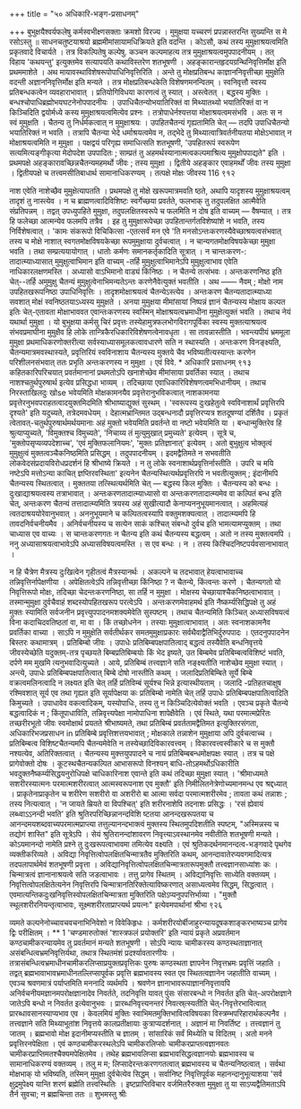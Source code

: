 +++
title = "५० अधिकारि-भङ्ग-प्रसाधनम्"

+++
बुभुक्षयैश्वर्यफलेषु कर्मस्वभीक्ष्णसक्ताः क्रमशो विरज्य । मुमुक्षया यच्चरणं प्रपन्नास्तरन्ति सुख्यन्ति स मे रसोऽस्तु ॥ 
साधनचतुष्टयाश्रयो ब्रह्ममीमांसायामधिक्रियते इति वदन्ति । कोऽसौ, कथं तस्य मुमुक्षाश्रयत्वमिति प्रकृतवादे विचार्यते । तत्र विकल्पितेषु कल्पेषु. कञ्चन कल्पमाहत्य तत्र मुमुक्षाश्रयत्वमुपपादनीयम् । तत् विहाय 'कथयन्तु' इत्युक्तमेव सत्यापयति कथाविस्तरेण शतभूषणी । अहङ्कारान्तहृदयग्रन्थिनिवृत्तिर्मोक्ष इति प्रथममाशेते । अथ मायावस्थाविशेषरूपोपाधिनिवृत्तिरिति । अन्ते तु मोक्षप्रतिबन्ध काज्ञाननिवृत्तीच्छा मुमुक्षेति वदन्ती अज्ञाननिवृत्तिर्मोक्ष इति मन्यते । तत्र मोक्षप्रतिबन्धकेति विशेषणमनन्वितम् । स्वनिवृत्तौ स्वस्य प्रतिबन्धकत्वेन व्यवहाराभावात् । प्रतियोगिविधया कारणत्वं तु स्यात् । अस्त्वेतत् । बद्धस्य मुक्तिः । बन्धश्चोपाधिब्रह्मोभयघटनेनोपपादनीयः । उपाधिचैतन्योभयातिरिक्तं वा मिथ्यातथ्यो भयातिरिक्तं वा न किञ्चिदिति द्वयोर्मध्ये कस्य मुमुक्षाश्रयत्वमित्येव प्रश्नः । तत्रोपाधेर्नश्यत्तया मोक्षाश्रयत्वमसंभवि । अतः स न स्वं मुमुक्षति । चैतन्य तु निर्धर्मकत्वात् न मुमुक्षाश्रयः । उपहितचैतन्यं गृह्यतामिति चेत् — तदपि उपाधिचैतन्यो भयातिरिक्तं न भवति । तत्रापि चैतन्या भेदे धर्माश्रयत्वमेव न, तद्भेदे तु मिथ्यात्वात्रिवर्तनीयतया मोक्षेऽभावात् न मोक्षाश्रयत्वमिति न मुमुक्षा । 
पक्षद्वयं परिगृह्य समाधित्सति शतभूषणी, 'उपहितरूपं स्वरूपेण सत्यमित्यङ्गीकृत्या मेदोपदेश उपपादितः ; साम्प्रतं तु अहमर्थस्यानात्मत्वकल्पमाश्रित्य मुमुक्षोपपाद्यते" इति । प्रथमपक्षे अहङ्कारावच्छिन्नचैतन्यमहमर्थो जीवः 
; तस्य मुमुक्षा । द्वितीये अहङ्कार एवाहमर्थों जीवः तस्य मुमुक्षा । द्वितीयपक्षे च तत्त्वमसीतिबाधार्थ सामानाधिकरण्यम् । तत्पक्षे मोक्षः जीवस्य 
116 
९१२ 

नाश एवेति नाशेच्छैव मुमुक्षेत्यापतति । प्रथमपक्षे तु मोक्षे खरूपमात्रमवति ष्ठते, अथापि यादृशस्य मुमुक्षाश्रयत्वम् तादृशं तु नास्त्येव । न च ब्राह्मणत्वादिविशिष्टः स्वर्गेच्छया प्रवर्तते, फलभाक् तु तदुपलक्षित आत्मैवेति संप्रतिपन्नम् । तद्वत् उपध्युपहिते मुमुक्षा, तदुपलक्षितस्वरूपे च फलमिति न दोष इति वाच्यम् — वैषम्यात् । तत्र हि फलेच्छा आत्मन्येव फलमपि तत्रैव । इह तु मुमुक्षारूपेच्छा उपहितान्तर्गतविशेष्यांशे न भवति, तस्य निर्विशेषत्वात् । 'कामः संकरूपो विचिकित्सा -एतत्सर्वं मन एवे 'ति मनसोऽन्तःकरणस्यैवेच्छाश्रयत्वसंभवात् तस्य च मोक्षे नाशात् स्वगतमोक्षविषयकेच्छा रूपमुमुक्षाया दुर्वचत्वात् । न चान्यगतमोक्षविषयकेच्छा मुमुक्षा भवति । तथा सम्प्रत्ययायोगात् । धातोः कर्मणः समानकर्तृकादिति सूत्रात् । न चान्तःकरण-: तादात्म्याध्यासात् मुमुक्षुत्वाभिमान इति वाच्यम् -तर्हि मुमुक्षुत्वाभिमानेऽपि मुमुक्षुत्वाभाव एवेति नाधिकारलक्षणमस्ति । अध्यासो वाऽभिमानो वाड्यं किंनिष्ठः । न चैतन्ये तत्संभवः । अन्तःकरणनिष्ठ इति चेत्--तर्हि अमुमुक्षु चैतन्यं मुमुक्षुत्वेनाभिमन्यतेऽन्तः करणेनैवेत्युक्तं भवतीति । अथ —— नैवम् ; मोक्षो नाम उपहितखरूपनिष्ठा उपाधिनिवृत्तिः । तादृशमोक्षाश्रयत्वं चैतन्येऽस्त्येव । अन्तःकरण चैतन्यतादात्म्याध्या सवशात् मोक्षं स्वनिष्ठतयाऽध्यस्य मुमुक्षते । अनया मुमुक्षया मीमांसायां निष्पन्नं ज्ञानं चैतन्यस्य मोक्षाय कल्पत इतिः चेत्-एतावता मोक्षाभाववत एवान्तःकरणस्य स्वस्मिन् मोक्षाश्रयत्वभ्रमाधीना मुमुक्षेत्युक्तं भवति । तथाच नेयं यथार्था मुमुक्षा । यो बुभुक्षया कर्मसु चिरं प्रवृत्तः तस्येहामुत्रफलभोगविरागपूर्विका स्वस्य मुक्तत्याश्रयत्व संभवप्रमाघीना मुमुक्षैव हि लोके तान्त्रिकैरधिकारिविशेषणत्वेनावधृता । सा तावन्नास्तीति । भवन्त्यपीयं भ्रममूला मुमुक्षा प्रथमाधिकरणोक्तरीत्या सर्वस्याध्यासमूलकत्वावधारणे सति न स्थास्यति । अन्तःकरण विनङ्क्ष्यति, चैतन्यमात्रमवस्थास्यते, प्रवृत्तिरियं स्वविनाशाय चैतन्यस्य मुक्तये चैव भविष्यतीत्यस्यान्तः करणेन परिशीलनसंभवात् ततः प्रभृति अन्तःकरणस्य न मुमुक्षा । एवं विवे. 
* 
अधिकारि प्रसाधनम् 
९१३ 
कहितकारिपरिचयात् प्रवर्तमानानां प्रथमतोऽपि खनाशेच्छेव मीमांसाया प्रवर्तिका स्यात् । तथाच नाशश्चतुर्थपुरुषार्थ इत्येव प्रसिद्धधा भाव्यम् । तदिच्छाया एवाधिकारिविशेषणत्वमभिधानीयम् । तथाच निरस्ताखिलदुः खोse भवेयमिति मोक्षकामनयैव प्रवृत्तेरानुभविकत्वात् नाशकामनया प्रवृत्तेरनुभवपराहतत्वादयुक्तमिदमिति श्रीभाष्याद्युक्तं सुस्थम् । 'स्वरूपस्य दुःखहेतुत्वे स्वविनाशार्थं प्रवृत्तिरपि दृश्यते' इति यदुच्यते, तत्रेदमवधेयम् । देहात्मभ्रान्तिमत उद्बन्धनादौ प्रवृत्तिरप्यत्र शतदूषण्यां दर्शितैव । प्रकृतं त्वेतावत्-चतुर्थपुरुषार्थमर्थयमानाः अहं मुक्तो भवेयमिति प्रवर्तन्ते वा नष्टो भवेयमिति 
या । 
बन्धान्मुक्तिरेव हि श्रुत्याप्युच्यते, 'विमुक्तश्च विमुच्यते', 'निचाय्य तं मुत्युमुखात् प्रमुच्यते' इत्येवम् । सूत्रे च, 'मुक्तोपसृप्यव्यपदेशाच्च', 'एवं मुक्तिफलानियमः', 'मुक्तः प्रतिज्ञानात्' इत्येवम् । अतो बुभुक्षुत्व भोक्तृत्वं मुमुक्षुत्वं मुक्तत्वञ्चैकनिष्ठमिति प्रसिद्धम् । तदुपपादनीयम् । इदमद्वैतिमते न सभवतीति लोकवेदसंप्रदायविरोधप्रदर्शनं हि श्रीभाष्ये क्रियते । न तु लोके स्वनाशार्थप्रवृत्तिर्नास्तीति । उपरि च मयि नष्टेऽपि मत्तोऽन्या काचित् ज्ञप्तिरवस्थिता' इत्यनेन चैतन्यस्थित्यर्थप्रवृत्तिरपि न भवतीत्युक्तम् ; इंदानीमपि चैतन्यस्य स्थितत्वात् । मुक्ततया तत्स्थित्यर्थमिति चेत् — बद्धस्य किल मुक्तिः । चैतन्यस्य को बन्धः । दुःखाद्याश्रयत्वस्य तत्राभावात् । अन्तःकरणतादात्म्याध्यासो वा अन्तःकरणतादात्म्यमेव वा कल्पितं बन्ध इति चेत्, अन्तःकरण चैतन्यं तत्तादात्म्यमिति त्रयस्य अहं सुखीत्यादौ केनाप्यननुभूयमानत्वात् । अहमित्यहं त्वतदाश्रययोरेवानुभवात् । अननुभूयमाने च कल्पितत्वस्यापि वक्तुमशक्यत्वात् । तादात्म्यमपि हि तावदनिर्वचनीयमैव । अनिर्वचनीयस्य च सत्येन साकं कश्चित् संबन्धो दुर्वच इति भामत्यामप्युक्तम् । तथा चाध्यास एव वाच्यः । स चान्तःकरणगतः न चैतन्य इति कथं चैतन्यस्य बद्धत्वम् । अतो न तस्य मुक्तत्वमपि । ननु अध्यासाश्रयत्वाभावेऽपि अध्यासविषयत्वमस्ति । स एव बन्धः । न । तस्य किश्चिदनिष्टपर्यवसानाभावात् । 

न हि चैत्रेण मैत्रस्य दुःखित्वेन गृहीतत्वं मैत्रस्यानर्थः । अकल्पने च तदभावात् हेयत्वाभावाच्च तन्निवृत्तिर्नापेक्षणीया । अपेक्षितत्वेऽपि तन्निवृत्तीच्छा किंनिष्ठा ? न चैतन्ये, किंत्वन्तः करणे । चैतन्यगतो यो निवृत्तिरूपो मोक्षः, तदिच्छा चेदन्तःकरणनिष्ठा, सा तर्हि न मुमुक्षा । मोक्षस्य चेच्छायाश्चैकनिष्ठत्वाभावात् । तस्मान्मुमुक्षा दुर्वचैवाहं शब्दस्योपहितखरूप परत्वेऽपि । अन्तःकरणमेवाहमर्थ इति नैष्कर्म्यसिद्धिपक्षे तु अहं मुक्तः स्यामिति सर्वजनीन प्रवृत्त्युपपादनमशक्यमेवेति सुस्पष्टम् । तथाच चैतन्यमिति किञ्चित् अध्यासविषयत्वं विना कदाचिदवतिष्ठतां वा, मा वा । किं तच्छोधनेन । तस्याः मुमुक्षात्वाभावात् । अतः स्वनाशकामनैव प्रवर्तिका वाच्या । साऽपि न मुमुक्षेति सर्वतीर्थकर समतमुमुक्षाप्रकारः सर्वथैवाद्वैतिभिर्दुरुपपादः । एतदनुपपादनेन बिस्तरः कथामात्रम् । 
प्रतिबिम्बो जीवः । उपाधेः प्रतिबिम्बपक्षपातित्वाद् बद्धत्वं तस्यैवेति बन्धनिवृत्तये जीवस्येच्छेति यदुक्तम्-तत्र पृच्छयते बिम्बप्रतिबिम्बयोः किं भेद इष्यते, उत बिम्बमेव प्रतिबिम्बत्वविशिष्टं भवति, दर्पणे मम मुखमि त्यनुभवादित्युच्यते । आये, प्रतिबिम्बं तत्त्वज्ञाने सति नङ्क्ष्यतीति नाशेच्छेव मुमुक्षा स्यात् । अन्त्ये, उपाधेः प्रतिबिम्बपक्षपातित्वात् बिम्बे दोषो नास्तीति कथम् । जलादिप्रतिबिम्बिते सूर्ये बिम्बे वक्रत्वमलिनत्वादि न लक्ष्यत इति चेत् तर्हि प्रतिविम्बं सूर्यश्च भिन्ने इत्यास्थीयताम् । जलादि -प्रतिहतचाक्षुष रश्मिवशात् सूर्य एव तथा गृह्यत इति सूर्यापेक्षया कः प्रतिबिम्बो नामेति चेत् तर्हि उपाधेः प्रतिबिम्बपक्षपातित्वादिति किमुच्यते । उपाधावेव वकत्वादिकम्, यस्योपाधिः, तस्य तु न किञ्चिदित्येवोक्तं भवति । एवञ्च प्रकृते चैतन्ये बद्धत्वादिकं न ; किंतूपाधाविति, तन्निवृत्त्यपेक्षा नामोपाधिना शापेक्षैवेति । एवं स्थिते, यथा परमात्मप्रेरितः तच्छरीरभूतो जीवः स्वमोक्षार्थ प्रयतते श्रीभाष्यमते, तथा प्रतिबिम्बं प्रवर्ततामद्वैतिमत इत्युक्तिरसंगता, 
अधिकारिभजप्रसाधन 
in 
प्रतिबिम्बे प्रवृत्तिशत्तयभावात् ; मोक्षकाले तन्नाशेन मुमुक्षाया अपि दुर्वचत्वाच्च । प्रतिबिम्बत्व विशिष्टचैतन्यमपि चैतन्यमेवेति न तस्येच्छादिविकारवत्त्वम् । विकारवत्त्वस्वीकारे च स मुक्तौ नश्यत्येव, अतिरिक्तत्वात् । चैतन्यस्य मुक्त्तयुपपादने च नायं प्रतिबिम्बबन्धमोक्षपक्षः स्यात् । तत्र च पक्षे प्रागेवोक्तो दोषः । कूटस्थचैतन्यकल्पित आभासरूपो विनश्यन् बाधि-तोऽहमर्थोऽधिकारीति भवदुक्तनैष्कर्म्यसिद्धयनुरोधिपक्षे चाधिकारिनाश एवान्ते इति कथं तदिच्छा मुमुक्षा स्यात् । 'श्रीमाध्यमते सशरीरस्यात्मनः परमात्मशरीरत्वात् आत्मस्वरूपनाश एव मुक्तौ' इति निमीलितनेत्रेणोच्यमानमन्ध एव श्रद्दध्यात् । प्राकृतेनाप्राकृतेन च शरीरेण सशरीरो वा अशरीरो बा आत्मा सर्वदा परमात्मशरीरमेव ; तावता कथं तन्नाशः ; तस्य नित्यत्वात् । 'न जायते म्रियते वा विपश्चित्' इति शरीरनाशेपि तदनाशः प्रसिद्धः । 
'रसं ह्येवायं लब्ध्वाऽऽनन्दी भवति' इति श्रुतिरपरिच्छिन्नानन्दविशि 
ष्टतया आनन्दखरूपतया च आनन्दमयशब्दवाच्यपरमात्मप्राप्त्या तत्तुल्यानन्दभाक्त्वं मुक्तस्य स्थितमुपदिशतीति स्पष्टम्, "अस्मिन्नस्य च तद्योगं शास्ति" इति सूत्रेऽपि । सेयं श्रुतिरानन्दांशावरण निवृत्त्याऽवस्थानमेव नवीतीति शतभूषणी मन्यते । कोऽयमानन्दो नामेति प्रश्ने तु दुःखरूपत्वाभावमा तमित्येव वक्ष्यति । एवं श्रुतिकदर्थनमानन्दत्व-भङ्गवादे पृथगेव व्यक्तीकरिव्यते । अविद्या निवृत्तित्वोपलक्षितचिन्मात्रतैव मुक्तिरिति कथम्, आनन्दावातेरप्यवगमादित्यत्र तदपलापार्थमेवं शतभूषणी प्रवृत्ता । अविद्यानिवृत्तित्वोपलक्षितचिन्मात्रतारूपमुक्तौ तत्त्वज्ञानसाध्यांशः कः । चिन्मात्रत्वं ज्ञानानाश्रयत्वे सति जडत्वाभावः । तत्तु प्रागेव स्थितम् । अविद्यानिवृत्तिः साध्येति वक्तव्यम् । निवृत्तित्वोपलक्षितेत्यनेन निवृत्तिरपि चिन्मात्रानतिरिक्तेत्याविष्करणात् असाध्यत्वमेव सिद्धम्, सिद्धत्वात् । एवमात्यन्तिकदुःखनिवृत्तिस्वोपलक्षितचिन्मात्रता मुक्तिरिति पक्षेऽप्यनुपपत्तिर्भाव्या । "मुक्तौ स्थूलशरीरनियन्तृत्वाभावः, सूक्ष्मशरीरताप्राप्त्यर्थ प्रयत्नः" इत्येवमपार्थानां श्रीभा
९२६ 

व्यमते कल्पनेनोच्चावचवचनाभिनिवेशो न विवेकिहृधः । कर्मशरीरयोर्बीजाहुरन्यायदूषकशाङ्करभाष्यञ्च प्रागेव द्विः परीक्षितम् । 
** 
1 
'चण्डमारुतोक्तं 'शास्त्रफलं प्रयोक्तरि' इति न्यायं प्रकृते अप्रवर्तमान कण्ठचामीकरन्यायमेव तु प्रवर्तमानं मन्यते शतभूषणी । सोऽपि न्यायः चामीकरस्य कण्ठस्थताज्ञानात् असंबन्धित्वभ्रमनिवृत्तिर्यथा, तथात्र स्थितमंशं प्रदर्श्यावतारणीयः । तत्रासंबन्धित्वभ्रमाधीनचामीकरलिप्साप्रयुक्तप्रवृत्तिकः पुरुषः कण्ठस्थता ज्ञापनेन निवृत्तभ्रमः प्रवृत्तिं जहाति । तद्वत् ब्रह्मभावाभावभ्रमाधीनतल्लिप्सापूर्वक प्रवृत्ति ब्रह्मभावस्य स्वत एव स्थितत्वज्ञानेन जहातीति वाच्यम् । एवञ्च श्रवणमात्रं पर्याप्तमिति मननादि व्यर्थमपि । श्रवणेन ज्ञानाभावरूपाज्ञाननिवृत्तावपि अनिर्वचनीयमज्ञानमपरोक्षज्ञानादेव निवर्तते, तदनिवृत्ति यावत् पुंसः संसारबन्धो न निवर्तत इति चेत्-अपरोक्षज्ञाने जातेऽपि बन्धो न निवर्तत इत्येवानुभवः । प्रारब्धनिवृत्त्यनन्तरं निवत्स्र्त्स्यतीति चेत्-निवृत्तेरभावित्वात् प्रारब्धावसानस्याप्यभाव एव । केवलमियं मुक्तिः स्वाभिमतमुक्तिभावित्वविषयका विस्त्रम्भपरिहारार्थकल्पनैव । तत्त्वज्ञाने सति मिथ्याभूतांश निवृत्तये कालप्रतीक्षायाः कुत्राप्यदर्शनात् । अज्ञानं मा निवर्तिष्ट । तत्त्वज्ञानं तु जातम् । ब्रह्मभावो मोक्ष इदानीमप्यस्तीति च ज्ञातम् । सांसारिकं सर्वं मिथ्येति च विदितम् । अतो मनने प्रवृत्तिरनपेक्षिता । एवं कण्ठचामीकरस्थलेऽपि चामीकरलिप्सोः चामीकरप्राप्तत्वज्ञानवतः चामीकरप्राप्तिमतश्चैक्यमपेक्षितमेव । तथेह ब्रह्मभावलिप्सा ब्रह्मभावसिद्धत्वज्ञानयोः ब्रह्मभावस्य च सामानाधिकरण्यं वक्तव्यम् । तलु म 
म; लिप्सादेरन्तःकरणगतत्वात् ब्रह्मभावस्य च चैतन्यनिष्ठत्वात् । सर्वथा मोक्षभाक् यो भविष्यति, तस्मिन् मुमुक्षा दुर्वचेत्येव सिद्धम् । 
सर्वानिष्ट निवृत्तिपूर्वक महानन्दानुभूत्याशया 
'सर्व क्षुद्रमुपेक्ष्य यान्ति शरणं ब्रह्मेति तत्त्वस्थितिः । 
इष्टप्राप्तिविचार वर्जमितरैरुक्ता मुमुक्षा तु या 
साऽप्यद्वैतिमताऽपि तैर्न सुवचा; न ब्रह्मचिन्ता ततः ॥ 
शुभमस्तु 
श्रीः